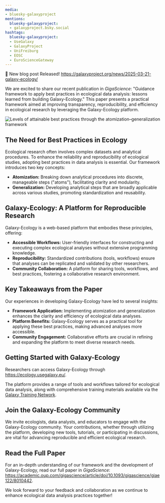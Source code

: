 ```yaml
---
media:
- bluesky-galaxyproject
mentions:
  bluesky-galaxyproject:
  - galaxyproject.bsky.social
hashtags:
  bluesky-galaxyproject:
  - UseGalaxy
  - GalaxyProject
  - UniFreiburg
  - EOSC
  - EuroScienceGateway
---
```

📝 New blog post Released!
https://galaxyproject.org/news/2025-03-21-galaxy-ecology/

We are excited to share our recent publication in *GigaScience*: "Guidance framework to apply best practices in ecological data analysis: lessons learned from building Galaxy-Ecology." This paper presents a practical framework aimed at improving transparency, reproducibility, and efficiency in ecological research by leveraging the Galaxy-Ecology platform.

![Levels of attainable best practices through the atomization–generalization framework](https://galaxyproject.org/news/2025-03-21-galaxy-ecology/graphical_abstract.jpeg)

The Need for Best Practices in Ecology
--------------------------------------

Ecological research often involves complex datasets and analytical procedures. To enhance the reliability and reproducibility of ecological studies, adopting best practices in data analysis is essential. Our framework introduces two key concepts:

* **Atomization:** Breaking down analytical procedures into discrete, manageable steps ("atoms"), facilitating clarity and modularity.
* **Generalization:** Developing analytical steps that are broadly applicable across various studies, promoting standardization and reusability.

Galaxy-Ecology: A Platform for Reproducible Research
----------------------------------------------------

Galaxy-Ecology is a web-based platform that embodies these principles, offering:

* **Accessible Workflows:** User-friendly interfaces for constructing and executing complex ecological analyses without extensive programming knowledge.
* **Reproducibility:** Standardized contributions (tools, workflows) ensure that analyses can be replicated and validated by other researchers.
* **Community Collaboration:** A platform for sharing tools, workflows, and best practices, fostering a collaborative research environment.

Key Takeaways from the Paper
----------------------------

Our experiences in developing Galaxy-Ecology have led to several insights:

* **Framework Application:** Implementing atomization and generalization enhances the clarity and efficiency of ecological data analyses.
* **Platform Benefits:** Galaxy-Ecology serves as a practical tool for applying these best practices, making advanced analyses more accessible.
* **Community Engagement:** Collaborative efforts are crucial in refining and expanding the platform to meet diverse research needs.

Getting Started with Galaxy-Ecology
-----------------------------------

Researchers can access Galaxy-Ecology through <https://ecology.usegalaxy.eu/>.

The platform provides a range of tools and workflows tailored for ecological data analysis, along with comprehensive training materials available via the [Galaxy Training Network](https://training.galaxyproject.org/).

Join the Galaxy-Ecology Community
---------------------------------

We invite ecologists, data analysts, and educators to engage with the Galaxy-Ecology community. Your contributions, whether through utilizing the platform, developing new tools, tutorials, or participating in discussions, are vital for advancing reproducible and efficient ecological research.

Read the Full Paper
-------------------

For an in-depth understanding of our framework and the development of Galaxy-Ecology, read our full paper in *GigaScience*: <https://academic.oup.com/gigascience/article/doi/10.1093/gigascience/giae122/8010442>.

We look forward to your feedback and collaboration as we continue to enhance ecological data analysis practices together!